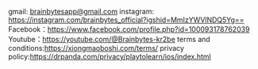 gmail: brainbytesapp@gmail.com
instagram: https://instagram.com/brainbytes_official?igshid=MmIzYWVlNDQ5Yg==
Facebook：https://www.facebook.com/profile.php?id=100093178762039
Youtube：https://youtube.com/@Brainbytes-kr2be
terms and conditions:https://xiongmaoboshi.com/terms/
privacy policy:https://drpanda.com/privacy/playtolearn/ios/index.html 
